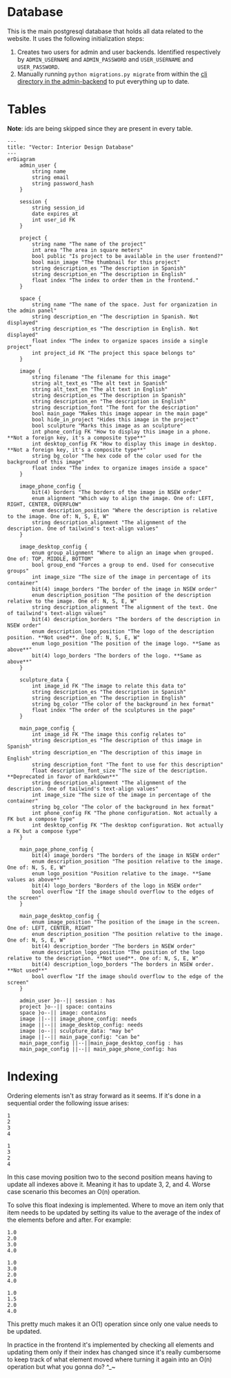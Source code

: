 # Database

This is the main postgresql database that holds all data related to the website. It uses the following initialization steps:

1. Creates two users for admin and user backends. Identified respectively by `ADMIN_USERNAME` and `ADMIN_PASSWORD` and `USER_USERNAME` and `USER_PASSWORD`.
2. Manually running `python migrations.py migrate` from within the [cli directory in the admin-backend](/backend/src/admin/cli/) to put everything up to date.

# Tables

**Note**: ids are being skipped since they are present in every table.

```mermaid
---
title: "Vector: Interior Design Database"
---
erDiagram
    admin_user {
        string name
        string email
        string password_hash
    }

    session {
        string session_id
        date expires_at
        int user_id FK
    }

    project {
        string name "The name of the project"
        int area "The area in square meters"
        bool public "Is project to be available in the user frontend?"
        bool main_image "The thumbnail for this project"
        string description_es "The description in Spanish"
        string description_en "The description in English"
        float index "The index to order them in the frontend."
    }

    space {
        string name "The name of the space. Just for organization in the admin panel"
        string description_en "The description in Spanish. Not displayed"
        string description_es "The description in English. Not displayed"
        float index "The index to organize spaces inside a single project"
        int project_id FK "The project this space belongs to"
    }

    image {
        string filename "The filename for this image"
        string alt_text_es "The alt text in Spanish"
        string alt_text_en "The alt text in English"
        string description_es "The description in Spanish"
        string description_en "The description in English"
        string description_font "The font for the description"
        bool main_page "Makes this image appear in the main page"
        bool hide_in_project "Hides this image in the project"
        bool sculpture "Marks this image as an sculpture"
        int phone_config FK "How to display this image in a phone. **Not a foreign key, it's a composite type**"
        int desktop_config FK "How to display this image in desktop. **Not a foreign key, it's a composite type**"
        string bg_color "The hex code of the color used for the background of this image"
        float index "The index to organize images inside a space"
    }

    image_phone_config {
        bit(4) borders "The borders of the image in NSEW order"
        enum alignment "Which way to align the image. One of: LEFT, RIGHT, CENTER, OVERFLOW"
        enum description_position "Where the description is relative to the image. One of: N, S, E, W"
        string description_alignment "The alignment of the description. One of tailwind's text-align values"
    }

    image_desktop_config {
        enum group_alignment "Where to align an image when grouped. One of: TOP, MIDDLE, BOTTOM"
        bool group_end "Forces a group to end. Used for consecutive groups"
        int image_size "The size of the image in percentage of its container"
        bit(4) image_borders "The border of the image in NSEW order"
        enum description_position "The position of the description relative to the image. One of: N, S, E, W"
        string description_alignment "The alignment of the text. One of tailwind's text-align values"
        bit(4) description_borders "The borders of the description in NSEW order"
        enum description_logo_position "The logo of the description position. **Not used**. One of: N, S, E, W"
        enum logo_position "The position of the image logo. **Same as above**"
        bit(4) logo_borders "The borders of the logo. **Same as above**"
    }

    sculpture_data {
        int image_id FK "The image to relate this data to"
        string description_es "The description in Spanish"
        string description_en "The description in English"
        string bg_color "The color of the background in hex format"
        float index "The order of the sculptures in the page"
    }

    main_page_config {
        int image_id FK "The image this config relates to"
        string description_es "The description of this image in Spanish"
        string description_en "The description of this image in English"
        string description_font "The font to use for this description"
        float description_font_size "The size of the description. **Deprecated in favor of markdown**"
        string description_alignment "The alignment of the description. One of tailwind's text-align values"
        int image_size "The size of the image in percentage of the container"
        string bg_color "The color of the background in hex format"
        int phone_config FK "The phone configuration. Not actually a FK but a compose type"
        int desktop_config FK "The desktop configuration. Not actually a FK but a compose type"
    }

    main_page_phone_config {
        bit(4) image_borders "The borders of the image in NSEW order"
        enum description_position "The position relative to the image. One of: N, S, E, W"
        enum logo_position "Position relative to the image. **Same values as above**"
        bit(4) logo_borders "Borders of the logo in NSEW order"
        bool overflow "If the image should overflow to the edges of the screen"
    }

    main_page_desktop_config {
        enum image_position "The position of the image in the screen. One of: LEFT, CENTER, RIGHT"
        enum description_position "The position relative to the image. One of: N, S, E, W"
        bit(4) description_border "The borders in NSEW order"
        enum description_logo_position "The position of the logo relative to the description. **Not used**. One of: N, S, E, W"
        bit(4) description_logo_borders "The borders in NSEW order. **Not used**"
        bool overflow "If the image should overflow to the edge of the screen"
    }

    admin_user }o--|| session : has
    project }o--|| space: contains
    space }o--|| image: contains
    image ||--|| image_phone_config: needs
    image ||--|| image_desktop_config: needs
    image |o--|| sculpture_data: "may be"
    image ||--|| main_page_config: "can be"
    main_page_config ||--||main_page_desktop_config : has
    main_page_config ||--|| main_page_phone_config: has
```

# Indexing

Ordering elements isn't as stray forward as it seems. If it's done in a sequential order the following issue arises:

```
1
2
3
4

1
3
2
4
```

In this case moving position two to the second position means having to update all indexes above it. Meaning it has to update 3, 2, and 4. Worse case scenario this becomes an O(n) operation.

To solve this float indexing is implemented. Where to move an item only that item needs to be updated by setting its value to the average of the index of the elements before and after. For example:

```
1.0
2.0
3.0
4.0

1.0
3.0
2.0
4.0

1.0
1.5
2.0
4.0
```
This pretty much makes it an O(1) operation since only one value needs to be updated. 

In practice in the frontend it's implemented by checking all elements and updating them only if their index has changed since it's really cumbersome to keep track of what element moved where turning it again into an O(n) operation but what you gonna do? ^_~ 

